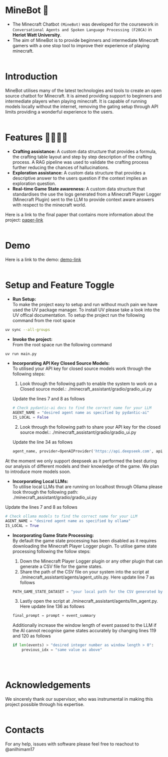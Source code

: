 # MineBot 🤖

- The Minecraft Chatbot `(MineBot)` was developed for the coursework in `Conversational Agents and Spoken Language Processing (F20CA)` in **Heriot Watt University**.  
- The aim of MineBot is to provide beginners and intermediate Minecraft gamers with a one stop tool to improve their experience of playing minecraft.
<br><br>

# Introduction
MineBot utilises many of the latest technologies and tools to create an open source chatbot for Minecraft. It is aimed providing support to beginners and intermediate players when playing minecraft. It is capable of running models locally without the internet, removing the gating setup through API limits providing a wonderful experience to the users.
<br><br>

# Features 🧑‍💻👩‍💻
- **Crafting assistance:** A custom data structure that provides a formula, the crafting table layout and step by step description of the crafting process. A RAG pipeline was used to validate the crafting process further reducing the chances of hallucinations.
- **Exploration assistance:** A custom data structure that provides a descriptive answer to the users question if the context implies an exploration question.
- **Real-time Game State awareness:** A custom data structure that standardises the use the logs generated from a Minecraft Player Logger (Minecraft Plugin) sent to the LLM to provide context aware answers with respect to the minecraft world.

Here is a link to the final paper that contains more information about the project: [paper-link](https://drive.google.com/file/d/12OcG-jS9n5YmI4pyNINSsHFyaLADLxW9/view?usp=sharing)
<br><br>

# Demo
Here is a link to the demo: [demo-link](https://drive.google.com/file/d/1_W0IVUTOxBK_K3sson6NDWB0lrgiI_W_/view?usp=sharing)
<br><br>

# Setup and Feature Toggle
- **Run Setup:**  
To make the project easy to setup and run without much pain we have used the UV package manager. To install UV please take a look into the UV offical documentation. To setup the project run the following command from the root space  

```bash
uv sync --all-groups
```

- **Invoke the project:**  
From the root space run the following command

```bash
uv run main.py
```

- **Incorporating API Key Closed Source Models:**  
To utilised your API key for closed source models work through the following steps:
    1. Look through the following path to enable the system to work on a Closed source model.: ./minecraft_assistant/gradio/gradio_ui.py

    Update the lines 7 and 8 as follows

    ```python
    # Check pydantic-ai docs to find the correct name for your LLM
    AGENT_NAME = "desired agent name as specified by pydantic-ai"
    IS_LOCAL = False
    ```

    2. Look through the following path to share your API key for the closed source model.: ./minecraft_assistant/gradio/gradio_ui.py

    Update the line 34 as follows

    ```python
    agent_name, provider=OpenAIProvider('https://api.deepseek.com', api_key="your api key here")
    ```

At the moment we only support deepseek as it performed the best during our analysis of different models and their knowledge of the game. We plan to introduce more models soon.

- **Incorporating Local LLMs:**  
To utilise local LLMs that are running on localhost through Ollama please look through the following path: ./minecraft_assistant/gradio/gradio_ui.py

Update the lines 7 and 8 as follows

```python
# Check ollama models to find the correct name for your LLM
AGENT_NAME = "desired agent name as specified by ollama"
IS_LOCAL = True
```

- **Incorporating Game State Processing:**  
By default the game state processing has been disabled as it requires downloading the Minecraft Player Logger plugin. To utilise game state processing following the follow steps:

    1. Down the Minecraft Player Logger plugin or any other plugin that can generate a CSV file for the game states.
    2. Share the path of the CSV file on your system into the script at ./minecraft_assistant/agents/agent_utils.py. Here update line 7 as follows

    ```python
    PATH_GAME_STATE_DATASET = "your local path for the CSV generated by the plugin"
    ```
    3. Lastly open the script at ./minecraft_assistant/agents/llm_agent.py. Here update line 136 as follows

    ```python
    final_prompt = prompt + event_summary
    ```

    Additionally increase the window length of event passed to the LLM if the AI cannot recognise game states accurately by changing lines 119 and 120 as follows

    ```python
    if len(events) > "desired integer number as window length > 0":
        previous_idx = "same value as above"
    ```
<br><br>

# Acknowledgements
We sincerely thank our supervisor, who was instrumental in making this project possible through his expertise.
<br><br>

# Contacts
For any help, issues with software please feel free to reachout to @anilhimam17
